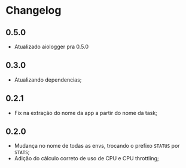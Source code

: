 # Changelog


## 0.5.0
 * Atualizado aiologger pra 0.5.0

## 0.3.0
 * Atualizando dependencias;

## 0.2.1
 * Fix na extração do nome da app a partir do nome da task;

## 0.2.0

 * Mudança no nome de todas as envs, trocando o prefixo `STATUS` por `STATS`;
 * Adição do cálculo correto de uso de CPU e CPU throttling;

